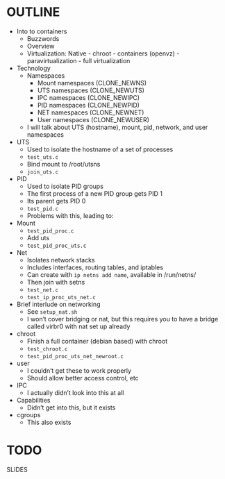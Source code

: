 # OUTLINE

 - Into to containers
    - Buzzwords
    - Overview
    - Virtualization: Native - chroot - containers (openvz) - 
    paravirtualization - full virtualization
 - Technology
    - Namespaces
        - Mount namespaces (CLONE_NEWNS)
        - UTS namespaces (CLONE_NEWUTS)
        - IPC namespaces (CLONE_NEWIPC)
        - PID namespaces (CLONE_NEWPID)
        - NET namespaces (CLONE_NEWNET)
        - User namespaces (CLONE_NEWUSER)
    - I will talk about UTS (hostname), mount, pid, network, and user namespaces
 - UTS
    - Used to isolate the hostname of a set of processes
    - `test_uts.c`
    - Bind mount to /root/utsns
    - `join_uts.c`
 - PID
    - Used to isolate PID groups
    - The first process of a new PID group gets PID 1
    - Its parent gets PID 0
    - `test_pid.c`
    - Problems with this, leading to:
 - Mount
    - `test_pid_proc.c`
    - Add uts
    - `test_pid_proc_uts.c`
 - Net
    - Isolates network stacks
    - Includes interfaces, routing tables, and iptables
    - Can create with `ip netns add name`, available in /run/netns/
    - Then join with setns
    - `test_net.c`
    - `test_ip_proc_uts_net.c`
 - Brief interlude on networking
    - See `setup_nat.sh`
    - I won’t cover bridging or nat, but this requires you to have a bridge 
    called virbr0 with nat set up already
 - chroot
    - Finish a full container (debian based) with chroot
    - `test_chroot.c`
    - `test_pid_proc_uts_net_newroot.c`
 - user
    - I couldn’t get these to work properly
    - Should allow better access control, etc
 - IPC
    - I actually didn’t look into this at all
 - Capabilities
    - Didn’t get into this, but it exists
 - cgroups
    - This also exists

# TODO
SLIDES
